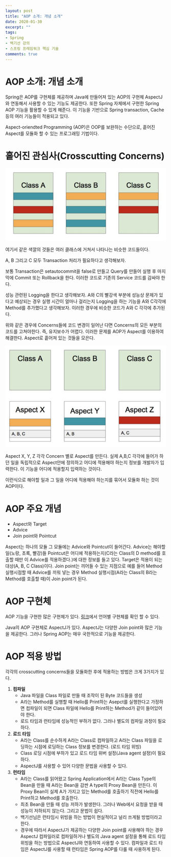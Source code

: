 ```yaml
---
layout: post 
title: "AOP 소개: 개념 소개"
date: 2020-01-30
excerpt: ""
tags: 
- Spring
- 백기선 강의
- 스프링 프레임워크 핵심 기술
comments: true 
---
```


# AOP 소개: 개념 소개

Spring은 AOP를 구현체를 제공하며 Java에 만들어져 있는 AOP의 구현체 AspectJ와 연동해서 사용할 수 있는 기능도 제공한다. 또한 Spring 자체에서 구현한 Spring AOP 기능을 활용할 수 있게 해준다. 이 기능을 기반으로 Spring transaction, Cache 등의 여러 기능들이 적용되고 있다.



Aspect-oriendted Programming (AOP)은 OOP를 보완하는 수단으로, 흩어진 Aspect를 모듈화 할 수 있는 프로그래밍 기법이다.



# 흩어진 관심사(Crosscutting Concerns)

![crossingcutting concerns](../assets/img/2020-01-30-spring-AOP-concept/crosscutting-concerns.png)

여기서 같은 색깔의 것들은 여러 클래스에 거쳐서 나타나는 비슷한 코드들이다.

A, B 그리고 C 모두 Transaction 처리가 필요하다고 생각해보자.

보통 Transaction은 setautocommit을 false로 만들고 Query를 만들어 실행 후 마지막에 Commit 또는 Rollback을 한다. 이러한 코드로 기존의 Service 코드를 감싸야 한다.

성능 관련된 Logging을 한다고 생각해보자. A와 C의 빨강색 부분에 성능상 문제가 있다고 예상되는 경우 실행 시간이 얼마나 걸리는지 Logging을 하는 기능을 A와 C각각에 Method를 추가했다고 생각해보자. 이러한 경우에 비슷한 코드가 A와 C 각각에 추가된다.

위와 같은 경우에 Concerns들에 코드 변경이 일어난 다면 Concerns의 모든 부분의 코드를 고쳐야한다. 즉, 유지보수가 어렵다. 이러한 문제를 AOP가 Aspect를 이용하여 해결한다. Aspect로 흩어져 있는 것들을 모은다.

![aop](../assets/img/2020-01-30-spring-AOP-concept/aop.png)

Aspect X, Y, Z 각각 Concern 별로 Aspect를 만든다. 실제 A,B,C 각각에 들어가 하던 일을 독립적으로 Aspect안에 정의하고 어디에 적용해야 하는지 정보를 개발자가 입력한다. 이 기능을 어디에 적용할지 입력하는 것이다.

이런식으로 해야할 일과 그 일을 어디에 적용해야 하는지를 묶어서 모듈화 하는 것이 AOP이다.



# AOP 주요 개념

* Aspect와 Target
* Advice
* Join point와 Pointcut



Aspect는 하나의 모듈 그 모듈에는 Advice와 Pointcut이 들어간다. Advice는 해야할 일(노랑, 초록, 빨강)들 Pointcut은 어디에 적용하는지(C라는 Class의 D method를 호출할 때만 이 Advice를 적용하겠다.)에 대한 정보를 들고 있다. Target은 적용이 되는 대상(A, B, C Class)이다. Join point는 끼어들 수 있는 지점으로 예를 들어 Method 실행시점할 때 Advice를 끼워 넣는 경우 Method 실행시점(A라는 Class의 B라는 Method를 호출할 때)이 Join point가 된다.



# AOP 구현체

AOP 기능을 구현한 많은 구현체가 있다. [링크](https://www.google.com/url?q=https://en.wikipedia.org/wiki/Aspect-oriented_programming&ust=1580466120000000&usg=AFQjCNG7qcBR8ubKTl2lcglv2MBcJDcHYw&hl=ko)에서 언어별 구현체를 확인 할 수 있다.



Java의 AOP 구현체로 AspectJ가 있다. AspectJ는 다양한 Join point와 많은 기능을 제공한다. 그러나 Spring AOP는 매우 국한적으로 기능을 제공한다.



# AOP 적용 방법

각각의  crosscutting concerns들을 모듈화한 후에 적용하는 방법은 크게 3가지가 있다.

1. **컴파일**
   * Java 파일을 Class 파일로 만들 때 조작이 된 Byte 코드들을 생성
   * A라는 Method를 실행할 때 Hello를 Print하는 Asepct를 실행한다고 가정하면 컴파일이 되면 Class 파일에 Hello를 Print하는 Method가 같이 들어있어야 한다.
   * 로드 타임과 런타임에 성능적인 부하가 없다. 그러나 별도의 컴파일 과정이 필요하다.
2. **로드 타임**
   * A라는 Class를 순수하게 A라는 Class로 컴파일하고 A라는 Class 파일을 로딩하는 시점에 로딩하는 Class 정보를 변경한다. (로드 타임 위빙)
   * Class 로딩 시점에 부하가 있고 로드 타임 위버 설정(Java agent 설정)이 필요하다.
   * AspectJ를 사용할 수 있어 다양한 문법을 사용할 수 있다.
3. **런타임**
   * A라는 Class를 읽어왔고 Spring Application에서 A라는 Class Type의 Bean을 만들 때 A라는 Bean을 감싼 A type의 Proxy Bean을 만든다. 이 Proxy Bean이 실제 A가 가지고 있는 Method를 호출하기 직전에 Hello를 Print하고 Method를 호출한다.
   * 최초 Bean을 만들 때 성능 저하가 발생한다. 그러나 Web에서 요청을 받을 때 성능이 저하되지 않는다. 그리고 문법이 쉽다.
   * 백기선님은 런타임시 위빙을 하는 방법이 현실적이고 널리 쓰게될 방법이라고 한다.
   * 경우에 따라서 AspectJ가 제공하는 다양한 Join point를 사용해야 하는 경우 AspectJ 컴파일러로 컴파일하거나 별도의 Java agent 설정을 통해 로드 타임 위빙을 하는 방법으로 AspectJ와 연동하여 사용할 수 있다.
     컴파일과 로드 타임은 AspectJ를 사용할 때 런타임은 Spring AOP를 다룰 때 사용하게 된다.

